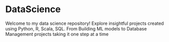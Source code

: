# DataScience
Welcome to my data science repository! Explore insightful projects created using Python, R, Scala, SQL. From Building ML models to Database Management projects taking it one step at a time

